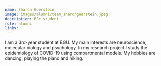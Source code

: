 ```yaml
---
name: Sharon Guerstein
image: images/alumni/team_sharonguerstein.jpeg
description: BSc student
role: alumni
links:
---
```


I am a 3rd-year student at BGU. My main interests are neuroscience, molecular biology and psychology. In my research project I study the epidemiology of COVID-19 using compartmental models. My hobbies are dancing, playing the piano and hiking.

